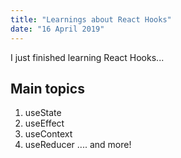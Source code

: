 ```yaml
---
title: "Learnings about React Hooks"
date: "16 April 2019"
---
```


I just finished learning React Hooks...

## Main topics

1. useState
2. useEffect
3. useContext
4. useReducer
.... and more!
